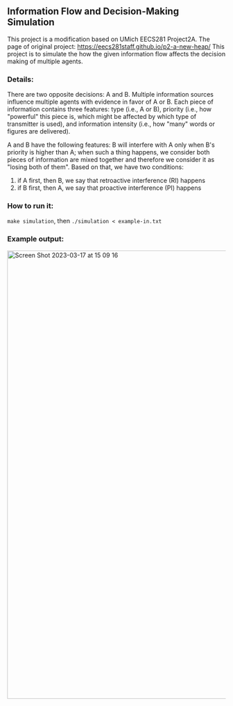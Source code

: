 ## Information Flow and Decision-Making Simulation

This project is a modification based on UMich EECS281 Project2A. The page of original project: https://eecs281staff.github.io/p2-a-new-heap/ This project is to simulate the how the given information flow affects the decision making of multiple agents. 

### Details:

There are two opposite decisions: A and B. Multiple information sources influence multiple agents with evidence in favor of A or B. Each piece of information contains three features: type (i.e., A or B), priority (i.e., how "powerful" this piece is, which might be affected by which type of transmitter is used), and information intensity (i.e., how "many" words or figures are delivered). 

A and B have the following features: B will interfere with A only when B's priority is higher than A; when such a thing happens, we consider both pieces of information are mixed together and therefore we consider it as "losing both of them". Based on that, we have two conditions: 

1. if A first, then B, we say that retroactive interference (RI) happens
2. if B first, then A, we say that proactive interference (PI) happens

### How to run it:
`make simulation`, then `./simulation < example-in.txt`

### Example output: 
<img width="1031" alt="Screen Shot 2023-03-17 at 15 09 16" src="https://user-images.githubusercontent.com/69283640/226075514-7fef940d-f382-4541-9e86-614b763c42ac.png">
